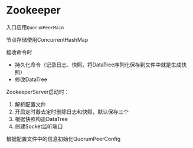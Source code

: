 # Zookeeper

入口应用`QuorumPeerMain`

节点存储使用ConcurrentHashMap

接收命令时

- 持久化命令（记录日志、快照，将DataTree序列化保存到文件中就是生成快照）
- 修改DataTree

ZookeeperServer启动时：

1. 解析配置文件
2. 开启定时器去定时删除日志和快照，默认保存三个 
3. 根据快照构造DataTree
4. 创建Socket监听端口

根据配置文件中的信息初始化QuorumPeerConfig